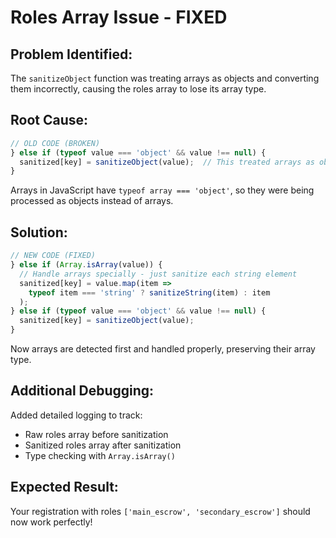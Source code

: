 # Roles Array Issue - FIXED

## Problem Identified:
The `sanitizeObject` function was treating arrays as objects and converting them incorrectly, causing the roles array to lose its array type.

## Root Cause:
```javascript
// OLD CODE (BROKEN)
} else if (typeof value === 'object' && value !== null) {
  sanitized[key] = sanitizeObject(value);  // This treated arrays as objects!
}
```

Arrays in JavaScript have `typeof array === 'object'`, so they were being processed as objects instead of arrays.

## Solution:
```javascript
// NEW CODE (FIXED)
} else if (Array.isArray(value)) {
  // Handle arrays specially - just sanitize each string element
  sanitized[key] = value.map(item =>
    typeof item === 'string' ? sanitizeString(item) : item
  );
} else if (typeof value === 'object' && value !== null) {
  sanitized[key] = sanitizeObject(value);
}
```

Now arrays are detected first and handled properly, preserving their array type.

## Additional Debugging:
Added detailed logging to track:
- Raw roles array before sanitization
- Sanitized roles array after sanitization
- Type checking with `Array.isArray()`

## Expected Result:
Your registration with roles `['main_escrow', 'secondary_escrow']` should now work perfectly!